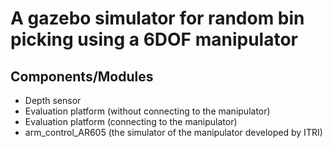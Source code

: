 

# A gazebo simulator for random bin picking using a 6DOF manipulator

## Components/Modules
* Depth sensor
* Evaluation platform (without connecting to the manipulator)
* Evaluation platform (connecting to the manipulator)
* arm_control_AR605 (the simulator of the manipulator developed by ITRI)
